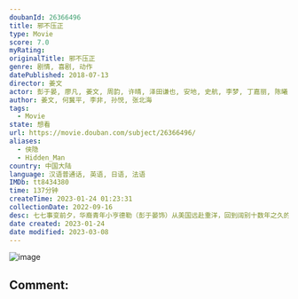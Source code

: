 ```yaml
---
doubanId: 26366496
title: 邪不压正
type: Movie
score: 7.0
myRating: 
originalTitle: 邪不压正
genre: 剧情, 喜剧, 动作
datePublished: 2018-07-13
director: 姜文
actor: 彭于晏, 廖凡, 姜文, 周韵, 许晴, 泽田谦也, 安地, 史航, 李梦, 丁嘉丽, 陈曦, 刘博琛
author: 姜文, 何冀平, 李非, 孙悦, 张北海
tags:
  - Movie
state: 想看
url: https://movie.douban.com/subject/26366496/
aliases:
  - 侠隐
  - Hidden_Man
country: 中国大陆
language: 汉语普通话, 英语, 日语, 法语
IMDb: tt8434380
time: 137分钟
createTime: 2023-01-24 01:23:31
collectionDate: 2022-09-16
desc: 七七事变前夕，华裔青年小亨德勒（彭于晏饰）从美国远赴重洋，回到阔别十数年之久的北平从医。然而他真正的名字叫李天然，十三岁那年曾亲眼目睹师父一家遭师兄朱潜龙（廖凡饰）和日本人根本一郎（泽田谦也饰）...
date created: 2023-01-24
date modified: 2023-03-08
---
```


![image](p2526297221.jpg)

Comment:
---
